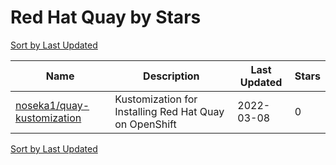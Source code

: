 # Red Hat Quay by Stars

[Sort by Last Updated](Red%20Hat%20Quay.Last%20Updated.md)

Name | Description | Last Updated | Stars 
--- | --- | --- | --- 
[noseka1/quay-kustomization](https://github.com/noseka1/quay-kustomization) | Kustomization for Installing Red Hat Quay on OpenShift | 2022-03-08 | 0 

[Sort by Last Updated](Red%20Hat%20Quay.Last%20Updated.md)